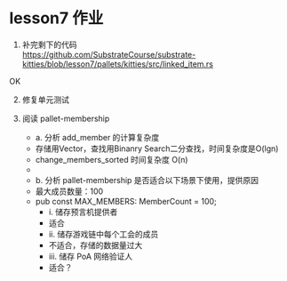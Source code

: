 # lesson7 作业

1. 补完剩下的代码  
https://github.com/SubstrateCourse/substrate-kitties/blob/lesson7/pallets/kitties/src/linked_item.rs

OK

2. 修复单元测试
   

3. 阅读 pallet-membership     
    - a. 分析 add_member 的计算复杂度
    - 存储用Vector，查找用Binanry Search二分查找，时间复杂度是O(lgn)
    - change_members_sorted 时间复杂度 O(n)
    - 
    - b. 分析 pallet-membership 是否适合以下场景下使用，提供原因   
    - 最大成员数量：100
    - pub const MAX_MEMBERS: MemberCount = 100;
      * i. 储存预言机提供者
      * 适合
      * ii. 储存游戏链中每个工会的成员   
      * 不适合，存储的数据量过大
      * iii. 储存 PoA 网络验证人   
      * 适合？
